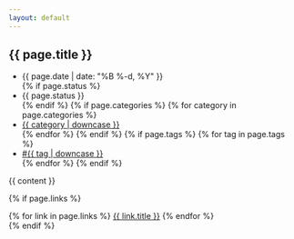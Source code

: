 ```yaml
---
layout: default
---
```

<article class="post">
  <h2>{{ page.title }}</h2>
  <div class="post-meta">
    <ul>
      <li><time datetime="{{ page.date | date_to_xmlschema }}">{{ page.date | date: "%B %-d, %Y" }}</time></li>
      {% if page.status %}
      <li><span class="status">{{ page.status }}</span></li>
      {% endif %}
      {% if page.categories %}
      {% for category in page.categories %}
      <li><a href="/things/categories/{{ category | downcase }}" class="category">{{ category | downcase }}</a></li>
      {% endfor %}
      {% endif %}
      {% if page.tags %}
      {% for tag in page.tags %}
      <li><a href="/things/tags/{{ tag | downcase }}" class="tag">#{{ tag | downcase }}</a></li>
      {% endfor %}
      {% endif %}
    </ul>
  </div>

  {{ content }}

  {% if page.links %}
  <div class="post-links">
    {% for link in page.links %}
    <a href="{{ link.url }}" class="post-link">{{ link.title }}</a>
    {% endfor %}
  </div>
  {% endif %}
</article> 